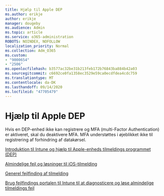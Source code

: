```yaml
---
title: Hjælp til Apple DEP
ms.author: erikje
author: erikje
manager: dougeby
ms.audience: Admin
ms.topic: article
ms.service: o365-administration
ROBOTS: NOINDEX, NOFOLLOW
localization_priority: Normal
ms.collection: Adm_O365
ms.custom:
- "9000654"
- "2506"
ms.openlocfilehash: b3577ac32be31b213feb172b76843ba884b42a03
ms.sourcegitcommit: c6692ce0fa1358ec3529e59ca0ecdfdea4cdc759
ms.translationtype: MT
ms.contentlocale: da-DK
ms.lasthandoff: 09/14/2020
ms.locfileid: "47705479"
---
```

# <a name="help-with-apple-dep"></a>Hjælp til Apple DEP

Hvis en DEP-enhed ikke kan registrere og MFA (multi-Factor Authentication) er aktiveret, skal du deaktivere MFA. MFA understøttes i øjeblikket ikke til registrering af forhindring af datakørsel.

[Introduktion til Intune og hjælp til Apple-enheds tilmeldings programmet (DEP)](https://docs.microsoft.com/intune/enrollment/device-enrollment-program-enroll-ios)

[Almindelige fejl og løsninger til iOS-tilmelding](https://docs.microsoft.com/intune/enrollment/troubleshoot-ios-enrollment-errors)

[Generel fejlfinding af tilmelding](https://docs.microsoft.com/intune/enrollment/troubleshoot-device-enrollment-in-intune)

[Brug fejlfindings portalen til Intune til at diagnosticere og løse almindelige tilmeldings fejl](https://docs.microsoft.com/intune/fundamentals/help-desk-operators)


